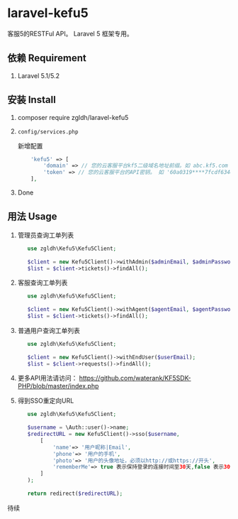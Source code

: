 # laravel-kefu5
客服5的RESTFul API。
Laravel 5 框架专用。

## 依赖 Requirement

1. Laravel 5.1/5.2

## 安装 Install

1. composer require zgldh/laravel-kefu5
2. ```config/services.php```  
    
    新增配置

    ```php
        'kefu5' => [
            'domain' => // 您的云客服平台kf5二级域名地址前缀。如 abc.kf5.com 。不要带 http://， 不要带最后的斜杠
            'token' => // 您的云客服平台的API密钥。 如 '60a0319****7fcdf63461c5ad18106'
        ],
    ```
3. Done

## 用法 Usage

1. 管理员查询工单列表
    
    ```php
       use zgldh\Kefu5\Kefu5Client;   
  
       $client = new Kefu5Client()->withAdmin($adminEmail, $adminPassword);
       $list = $client->tickets()->findAll();
    ```
 

2. 客服查询工单列表

    ```php
       use zgldh\Kefu5\Kefu5Client;   
  
       $client = new Kefu5Client()->withAgent($agentEmail, $agentPassword);
       $list = $client->tickets()->findAll();
    ```

3. 普通用户查询工单列表

    ```php
       use zgldh\Kefu5\Kefu5Client;   
  
       $client = new Kefu5Client()->withEndUser($userEmail);
       $list = $client->requests()->findAll();
    ```
 
4. 更多API用法请访问： https://github.com/waterank/KF5SDK-PHP/blob/master/index.php
    
5. 得到SSO重定向URL

    ```php
       use zgldh\Kefu5\Kefu5Client;   
  
       $username = \Auth::user()->name;
       $redirectURL = new Kefu5Client()->sso($username,
           [
               'name'=> '用户昵称|Email',
               'phone'=> '用户的手机',
               'photo'=> '用户的头像地址，必须以http://或https://开头',
               'rememberMe'=> true 表示保持登录的连接时间至30天,false 表示30分钟后无活动自动登录过期
           ]
       );
       
       return redirect($redirectURL);
    ```

    
待续

    
